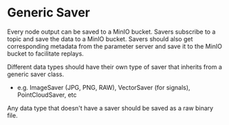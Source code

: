 # Generic Saver
Every node output can be saved to a MinIO bucket.
Savers subscribe to a topic and save the data to a MinIO bucket.
Savers should also get corresponding metadata from the parameter server and save it to the MinIO bucket to facilitate replays.

Different data types should have their own type of saver that inherits from a generic saver class.
* e.g. ImageSaver (JPG, PNG, RAW), VectorSaver (for signals), PointCloudSaver, etc

Any data type that doesn't have a saver should be saved as a raw binary file.
